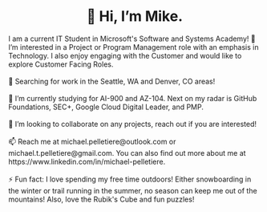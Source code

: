 <h1 align = 'center'> 👋 Hi, I’m Mike. </h1>
I am a current IT Student in Microsoft's Software and Systems Academy!
👀 I’m interested in a Project or Program Management role with an emphasis in Technology. I also enjoy engaging with the Customer and would like to explore Customer Facing Roles. <br></br>
📌 Searching for work in the Seattle, WA and Denver, CO areas! <br></br>
🌱 I’m currently studying for AI-900 and AZ-104. Next on my radar is GitHub Foundations, SEC+, Google Cloud Digital Leader, and PMP. <br></br>
💞️ I’m looking to collaborate on any projects, reach out if you are interested! <br></br>
📫 Reach me at michael.pelletiere@outlook.com or michael.t.pelletiere@gmail.com. You can also find out more about me at https://www.linkedin.com/in/michael-pelletiere. <br></br>
⚡ Fun fact: I love spending my free time outdoors! Either snowboarding in the winter or trail running in the summer, no season can keep me out of the mountains! Also, love the Rubik's Cube and fun puzzles! <br></br>

<!---
michaelpelletiere/michaelpelletiere is a ✨ special ✨ repository because its `README.md` (this file) appears on your GitHub profile.
You can click the Preview link to take a look at your changes. 
--->
